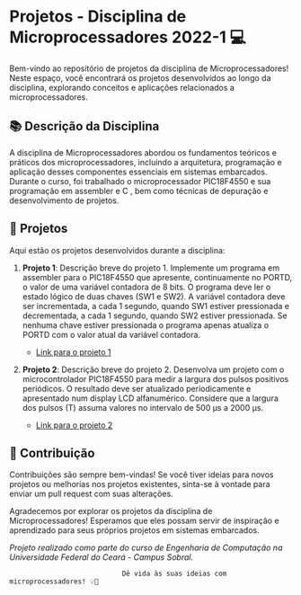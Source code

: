 # Projetos - Disciplina de Microprocessadores 2022-1 💻

Bem-vindo ao repositório de projetos da disciplina de Microprocessadores! Neste espaço, você encontrará os projetos desenvolvidos ao longo da disciplina, explorando conceitos e aplicações relacionados a microprocessadores.

## 📚 Descrição da Disciplina

A disciplina de Microprocessadores abordou os fundamentos teóricos e práticos dos microprocessadores, incluindo a arquitetura, programação e aplicação desses componentes essenciais em sistemas embarcados. Durante o curso, foi trabalhado o microprocessador PIC18F4550 e sua programação em assembler e C , bem como técnicas de depuração e desenvolvimento de projetos.

## 🚀 Projetos

Aqui estão os projetos desenvolvidos durante a disciplina:

1. **Projeto 1**: Descrição breve do projeto 1.
  Implemente um programa em assembler para o PIC18F4550 que apresente, continuamente no PORTD, o valor de uma variável contadora de 8 bits. O programa deve ler o estado lógico de duas chaves (SW1 e SW2). A variável contadora deve ser incrementada, a cada 1 segundo, quando SW1 estiver pressionada e decrementada, a cada 1 segundo, quando SW2 estiver pressionada. Se nenhuma chave estiver pressionada o programa apenas atualiza o PORTD com o valor atual da variável contadora.
    - [Link para o projeto 1](link-para-projeto1)

2. **Projeto 2**: Descrição breve do projeto 2.
   Desenvolva um projeto com o microcontrolador PIC18F4550 para medir a largura dos pulsos positivos periódicos. O resultado deve ser atualizado periodicamente e apresentado num display LCD alfanumérico. Considere que a largura dos pulsos (T) assuma valores no intervalo de 500 μs a 2000 μs.
     - [Link para o projeto 2](link-para-projeto2)


## 🤝 Contribuição

Contribuições são sempre bem-vindas! Se você tiver ideias para novos projetos ou melhorias nos projetos existentes, sinta-se à vontade para enviar um pull request com suas alterações.

Agradecemos por explorar os projetos da disciplina de Microprocessadores! Esperamos que eles possam servir de inspiração e aprendizado para seus próprios projetos em sistemas embarcados.

*Projeto realizado como parte do curso de Engenharia de Computação na Universidade Federal do Ceará - _Campus_ Sobral.*

                                Dê vida às suas ideias com microprocessadores! 💡🔌



